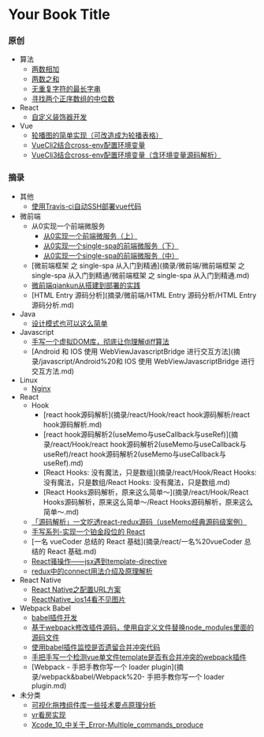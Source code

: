 # Your Book Title

### 原创
  - 算法
    * [两数相加](原创/算法/两数相加.md)
    * [两数之和](原创/算法/两数之和.md)
    * [无重复字符的最长字串](原创/算法/无重复字符的最长字串.md)
    * [寻找两个正序数组的中位数](原创/算法/寻找两个正序数组的中位数.md)
  - React
    - [自定义装饰器开发](原创/react/自定义装饰器开发.md)
  - Vue
    * [轮播图的简单实现（可改造成为轮播表格）](原创/vue/轮播图的简单实现（可改造成为轮播表格）.md)
    * [VueCli2结合cross-env配置环境变量](原创/vue/VueCli2结合cross-env配置环境变量.md)
    * [VueCli3结合cross-env配置环境变量（含环境变量源码解析）](原创/vue/VueCli3结合cross-env配置环境变量（含环境变量源码解析）.md)
### 摘录
  - 其他
    * [使用Travis-ci自动SSH部署vue代码](摘录/其他/使用Travis-ci自动SSH部署vue代码.md)
  - 微前端
    - 从0实现一个前端微服务
      - [从0实现一个前端微服务（上）](摘录/微前端/从0实现一个前端微服务/从0实现一个前端微服务（上）/从0实现一个前端微服务（上）.md)
      - [从0实现一个single-spa的前端微服务（下）](摘录/微前端/从0实现一个前端微服务/从0实现一个single-spa的前端微服务（下）/从0实现一个single-spa的前端微服务（下）.md)
      - [从0实现一个single-spa的前端微服务（中）](摘录/微前端/从0实现一个前端微服务/从0实现一个single-spa的前端微服务（中）/从0实现一个single-spa的前端微服务（中）.md)
    - [微前端框架 之 single-spa 从入门到精通](摘录/微前端/微前端框架 之 single-spa 从入门到精通/微前端框架 之 single-spa 从入门到精通.md)
    - [微前端qiankun从搭建到部署的实践](摘录/微前端/微前端qiankun从搭建到部署的实践/微前端qiankun从搭建到部署的实践.md)
    - [HTML Entry 源码分析](摘录/微前端/HTML Entry 源码分析/HTML Entry 源码分析.md)
  - Java
     * [设计模式也可以这么简单](摘录/java/设计模式也可以这么简单.md)
  - Javascript
    * [手写一个虚拟DOM库，彻底让你理解diff算法](摘录/javascript/手写一个虚拟DOM库，彻底让你理解diff算法.md)
    * [Android 和 IOS 使用 WebViewJavascriptBridge 进行交互方法](摘录/javascript/Android%20和 IOS 使用 WebViewJavascriptBridge 进行交互方法.md)
  - Linux
    - [Nginx](摘录/linux/Nginx/Nginx.md)
  - React
    - Hook
      - [react hook源码解析](摘录/react/Hook/react hook源码解析/react hook源码解析.md)
      - [react hook源码解析2(useMemo与useCallback与useRef)](摘录/react/Hook/react hook源码解析2(useMemo与useCallback与useRef)/react hook源码解析2(useMemo与useCallback与useRef).md)
      - [React Hooks: 没有魔法，只是数组](摘录/react/Hook/React Hooks: 没有魔法，只是数组/React Hooks: 没有魔法，只是数组.md)
      - [React Hooks源码解析，原来这么简单～](摘录/react/Hook/React Hooks源码解析，原来这么简单～/React Hooks源码解析，原来这么简单～.md)
    * [「源码解析」一文吃透react-redux源码（useMemo经典源码级案例）](摘录/react/「源码解析」一文吃透react-redux源码（useMemo经典源码级案例）.md)
    * [手写系列-实现一个铂金段位的 React](摘录/react/手写系列-实现一个铂金段位的%20React.md)
    * [一名 vueCoder 总结的 React 基础](摘录/react/一名%20vueCoder 总结的 React 基础.md)
    * [React骚操作——jsx遇到template-directive](摘录/react/React骚操作——jsx遇到template-directive.md)
    * [redux中的connect用法介绍及原理解析](摘录/react/redux中的connect用法介绍及原理解析.md)
  - React Native
    * [React Native之配置URL方案](摘录/react-native/React%20Native之配置URL方案.md)
    * [ReactNative_ios14看不见图片](摘录/react-native/ReactNative_ios14看不见图片.md)
  - Webpack Babel
    * [babel插件开发](摘录/webpack&babel/babel插件开发.md)
    * [基于webpack修改插件源码，使用自定义文件替换node_modules里面的源码文件](摘录/webpack&babel/基于webpack修改插件源码，使用自定义文件替换node_modules里面的源码文件.md)
    * [使用babel插件监控是否遗留合并冲突代码](摘录/webpack&babel/使用babel插件监控是否遗留合并冲突代码.md)
    * [手把手写一个检测vue单文件template是否有合并冲突的webpack插件](摘录/webpack&babel/手把手写一个检测vue单文件template是否有合并冲突的webpack插件.md)
    * [Webpack - 手把手教你写一个 loader  plugin](摘录/webpack&babel/Webpack%20- 手把手教你写一个 loader  plugin.md)
  - 未分类
      * [可视化拖拽组件库一些技术要点原理分析](摘录/未分类/可视化拖拽组件库一些技术要点原理分析.md)
      - [vr看房实现](摘录/未分类/vr看房实现/vr看房实现.md)
      * [Xcode_10_中关于_Error-Multiple_commands_produce](摘录/未分类/Xcode_10_中关于_Error-Multiple_commands_produce.md)
